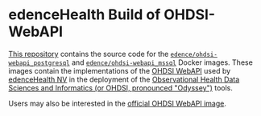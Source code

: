 # edenceHealth Build of OHDSI-WebAPI

[This repository](https://github.com/edencehealth/ohdsi-webapi) contains the source code for the [`edence/ohdsi-webapi_postgresql`][pgimg] and [`edence/ohdsi-webapi_mssql`][mssqlimg] Docker images. These images contain the implementations of the [OHDSI WebAPI][webapi] used by [edenceHealth NV][eH] in the deployment of the [Observational Health Data Sciences and Informatics (or OHDSI, pronounced "Odyssey")][ohdsi] tools.

Users may also be interested in the [official OHDSI WebAPI image](https://hub.docker.com/r/ohdsi/webapi).

[mssqlimg]: https://hub.docker.com/r/edence/ohdsi-webapi_mssql
[pgimg]: https://hub.docker.com/r/edence/ohdsi-webapi_postgresql
[eH]: https://edence.health/
[ohdsi]: https://www.ohdsi.org/
[webapi]: https://github.com/OHDSI/WebAPI
